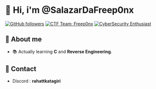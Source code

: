 # 👋 Hi, i'm @SalazarDaFreep0nx

[![GitHub followers](https://img.shields.io/github/followers/SalazarDaFreep0nx?style=social)](https://github.com/SalazarDaFreep0nx)
[![CTF Team: Freep0nx](https://img.shields.io/badge/CTF%20Team-freep0nx-white)](#)
[![CyberSecurity Enthusiast](https://img.shields.io/badge/-CyberSecurity-black?logo=hackthebox&logoColor=white)](#)

## 👀 About me
- 📚 Actually learning **C** and **Reverse Engineering**.
  
## 🌟 Contact
- Discord : **rahattkatagiri**
<!---
SalazarDaFreep0nx/SalazarDaFreep0nx is a ✨ special ✨ repository because its `README.md` (this file) appears on your GitHub profile.
You can click the Preview link to take a look at your changes.
--->
